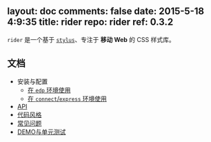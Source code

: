 layout: doc
comments: false
date: 2015-5-18 4:9:35
title: rider
repo: rider
ref: 0.3.2
---

`rider` 是一个基于 [`stylus`](https://github.com/LearnBoost/stylus)、专注于 **移动 Web** 的 CSS 样式库。

文档
---

+ 安装与配置
    + [在 `edp` 环境使用](https://github.com/ecomfe/edp-provider-rider)
    + [在 `connect`/`express` 环境使用](./docs/connect.html)
+ [API](./docs/api.html)
+ [代码风格](./docs/code-style.html)
+ [常见问题](./docs/faq.html)
+ [DEMO与单元测试](./docs/demo-and-ut.html)